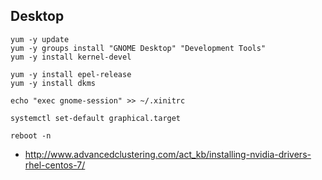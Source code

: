 ## Desktop
```
yum -y update
yum -y groups install "GNOME Desktop" "Development Tools"
yum -y install kernel-devel

yum -y install epel-release
yum -y install dkms

echo "exec gnome-session" >> ~/.xinitrc

systemctl set-default graphical.target

reboot -n
```
 * http://www.advancedclustering.com/act_kb/installing-nvidia-drivers-rhel-centos-7/

